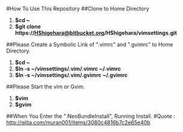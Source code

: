 #How To Use This Repository
##Clone to Home Directory
1. **$cd ~**
2. **$git clone https://HShigehara@bitbucket.org/HShigehara/vimsettings.git**

##Please Create a Symbolic Link of ".vimrc" and ".gvimrc" to Home Directory.
1. **$cd ~**
2. **$ln -s ~/vimsettings/.vim/.vimrc ~/.vimrc**
3. **$ln -s ~/vimsettings/.vim/.gvimrc ~/.gvimrc**

##Please Start the vim or Gvim.
1. **$vim**
1. **$gvim**

##When You Enter the ":NeoBundleInstall", Running Install. 
#Quote : http://qiita.com/muran001/items/3080c4816b7c2e65e40b